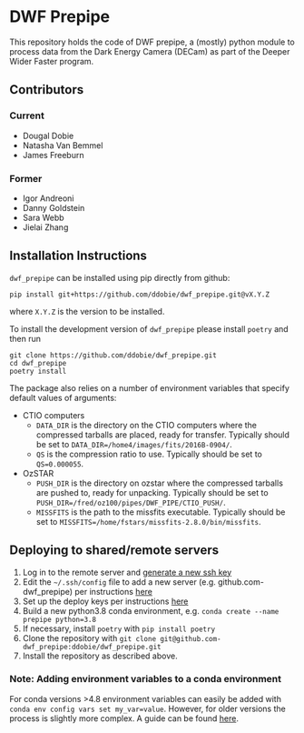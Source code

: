 # DWF Prepipe

This repository holds the code of DWF prepipe, a (mostly) python module to process data from the Dark Energy Camera (DECam) as part of the Deeper Wider Faster program.

## Contributors
### Current

* Dougal Dobie
* Natasha Van Bemmel
* James Freeburn

### Former
* Igor Andreoni
* Danny Goldstein
* Sara Webb
* Jielai Zhang

## Installation Instructions
`dwf_prepipe` can be installed using pip directly from github:
```
pip install git+https://github.com/ddobie/dwf_prepipe.git@vX.Y.Z
```
where `X.Y.Z` is the version to be installed.

To install the development version of `dwf_prepipe` please install `poetry` and then run
```
git clone https://github.com/ddobie/dwf_prepipe.git
cd dwf_prepipe
poetry install
```

The package also relies on a number of environment variables that specify default values of arguments:
* CTIO computers
  * `DATA_DIR` is the directory on the CTIO computers where the compressed tarballs are placed, ready for transfer. Typically should be set to `DATA_DIR=/home4/images/fits/2016B-0904/`.
  * `QS` is the compression ratio to use. Typically should be set to `QS=0.000055`.
* OzSTAR
  * `PUSH_DIR` is the directory on ozstar where the compressed tarballs are pushed to, ready for unpacking. Typically should be set to `PUSH_DIR=/fred/oz100/pipes/DWF_PIPE/CTIO_PUSH/`.
  * `MISSFITS` is the path to the missfits executable. Typically should be set to `MISSFITS=/home/fstars/missfits-2.8.0/bin/missfits`.

## Deploying to shared/remote servers
1. Log in to the remote server and [generate a new ssh key](https://docs.github.com/en/authentication/connecting-to-github-with-ssh/generating-a-new-ssh-key-and-adding-it-to-the-ssh-agent#generating-a-new-ssh-key)
2. Edit the `~/.ssh/config` file to add a new server (e.g. github.com-dwf_prepipe) per instructions [here](https://docs.github.com/en/developers/overview/managing-deploy-keys#using-multiple-repositories-on-one-server)
3. Set up the deploy keys per instructions [here](https://docs.github.com/en/developers/overview/managing-deploy-keys#deploy-keys)
4. Build a new python3.8 conda environment, e.g. `conda create --name prepipe python=3.8`
5. If necessary, install `poetry` with `pip install poetry`
6. Clone the repository with `git clone git@github.com-dwf_prepipe:ddobie/dwf_prepipe.git`
7. Install the repository as described above.

### Note: Adding environment variables to a conda environment
For conda versions >4.8 environment variables can easily be added with `conda env config vars set my_var=value`. However, for older versions the process is slightly more complex. A guide can be found [here](https://docs.conda.io/projects/conda/en/latest/user-guide/tasks/manage-environments.html#macos-and-linux).
